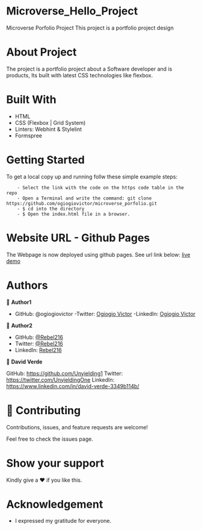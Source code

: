 # Microverse_Hello_Project
Microverse Porfolio Project
This project is a portfolio project design

# About Project
The project is a portfolio project about a Software developer and is products, Its built with latest 
CSS technologies like flexbox.

# Built With 
- HTML
- CSS (Flexbox | Grid System)
- Linters: Webhint & Stylelint
- Formspree

# Getting Started
To get a local copy up and running follw these simple example steps:

```
    - Select the link with the code on the https code table in the repo
    - Open a Terminal and write the command: git clone https://github.com/ogiogiovictor/microverse_porfolio.git
    - $ cd into the directory
    - $ Open the index.html file in a browser.
```

# Website URL - Github Pages
The Webpage is now deployed using github pages. See url link below:
[live demo]( https://ogiogiovictor.github.io/microverse_porfolio_project/)


# Authors

👤 **Author1**
- GitHub: @ogiogiovictor
-Twitter: [Ogiogio Victor](https://twitter.com/a0df623fb9d9482)
-LinkedIn:  [Ogiogio Victor](https://www.linkedin.com/in/ogiogio-victor-a096a0181/)



👤 **Author2**
- GitHub: [@Rebel216](https://github.com/Rebel216)
- Twitter: [@Rebel216](https://twitter.com/Rebel216)
- LinkedIn: [Rebel216](https://linkedin.com/in/Rebel216)


👤 **David Verde**

GitHub: https://github.com/Unyielding1
Twitter: https://twitter.com/UnyieldingOne
LinkedIn: https://www.linkedin.com/in/david-verde-3349b114b/


# 🤝 Contributing
Contributions, issues, and feature requests are welcome!

Feel free to check the issues page.

# Show your support
Kindly give a :hearts: if you like this.

# Acknowledgement
- I expressed my gratitude for everyone.


